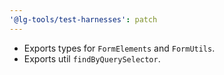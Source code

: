 ```yaml
---
'@lg-tools/test-harnesses': patch
---
```


- Exports types for `FormElements` and `FormUtils`.
- Exports util `findByQuerySelector`.
